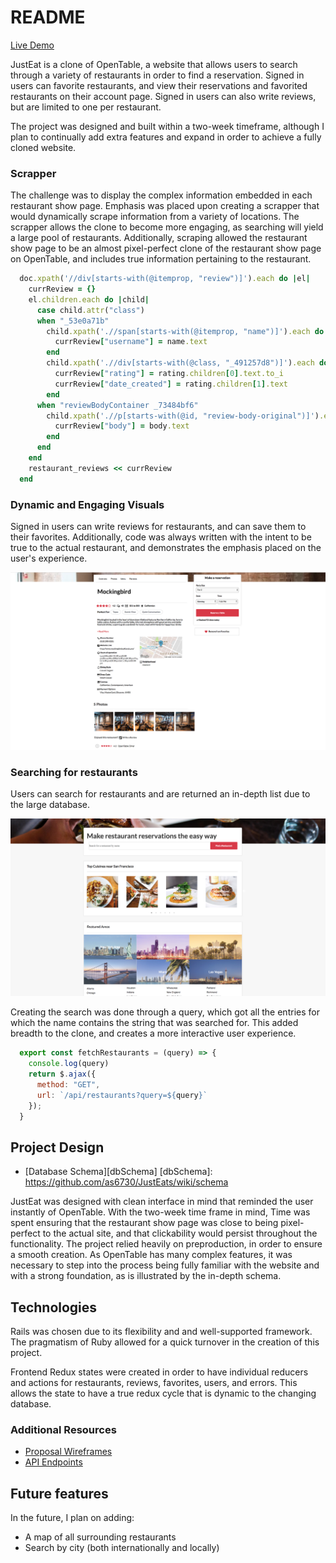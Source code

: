 # README

[Live Demo][heroku]

[heroku]: https://justeat.herokuapp.com/#/

JustEat is a clone of OpenTable, a website that allows users to search through a variety of restaurants in order to find a reservation. Signed in users can favorite restaurants, and view their reservations and favorited restaurants on their account page. Signed in users can also write reviews, but are limited to one per restaurant.

The project was designed and built within a two-week timeframe, although I plan to continually add extra features and expand in order to achieve a fully cloned website.

### Scrapper

The challenge was to display the complex information embedded in each restaurant show page. Emphasis was placed upon creating a scrapper that would dynamically scrape information from a variety of locations. The scrapper allows the clone to become more engaging, as searching will yield a large pool of restaurants. Additionally, scraping allowed the restaurant show page to be an almost pixel-perfect clone of the restaurant show page on OpenTable, and includes true information pertaining to the restaurant.  

```ruby
  doc.xpath('//div[starts-with(@itemprop, "review")]').each do |el|
    currReview = {}
    el.children.each do |child|
      case child.attr("class")
      when "_53e0a71b"
        child.xpath('.//span[starts-with(@itemprop, "name")]').each do |name|
          currReview["username"] = name.text
        end
        child.xpath('.//div[starts-with(@class, "_491257d8")]').each do |rating|
          currReview["rating"] = rating.children[0].text.to_i
          currReview["date_created"] = rating.children[1].text
        end
      when "reviewBodyContainer _73484bf6"
        child.xpath('.//p[starts-with(@id, "review-body-original")]').each do |body|
          currReview["body"] = body.text
        end
      end
    end
    restaurant_reviews << currReview
  end
```

### Dynamic and Engaging Visuals

Signed in users can write reviews for restaurants, and can save them to their favorites. Additionally, code was always written with the intent to be true to the actual restaurant, and demonstrates the emphasis placed on the user's experience. 

![restaurant_show_page](https://github.com/as6730/JustEats/blob/master/app/assets/images/screenshots/restaurant_show_page.png)

### Searching for restaurants

Users can search for restaurants and are returned an in-depth list due to the large database.

![main_page](https://github.com/as6730/JustEats/blob/master/app/assets/images/screenshots/main_page.png)

Creating the search was done through a query, which got all the entries for which the name contains the string that was searched for. This added breadth to the clone, and creates a more interactive user experience.

```js
  export const fetchRestaurants = (query) => {
    console.log(query)
    return $.ajax({
      method: "GET",
      url: `/api/restaurants?query=${query}`
    });
  }
```
## Project Design

  * [Database Schema][dbSchema]
  [dbSchema]: https://github.com/as6730/JustEats/wiki/schema

JustEat was designed with clean interface in mind that reminded the user instantly of OpenTable. With the two-week time frame in mind, Time was spent ensuring that the restaurant show page was close to being pixel-perfect to the actual site, and that clickability would persist throughout the functionality. The project relied heavily on preproduction, in order to ensure a smooth creation. As OpenTable has many complex features, it was necessary to step into the process being fully familiar with the website and with a strong foundation, as is illustrated by the in-depth schema.


## Technologies

Rails was chosen due to its flexibility and and well-supported framework. The pragmatism of Ruby allowed for a quick turnover in the creation of this project.

Frontend Redux states were created in order to have individual reducers and actions for restaurants, reviews, favorites, users, and errors. This allows the state to have a true redux cycle that is dynamic to the changing database.

### Additional Resources
  * [Proposal Wireframes][wireframes]
  * [API Endpoints][apiEndPoints]

[wireframes]: https://github.com/as6730/JustEats/wiki/wireframes
[apiEndPoints]: https://github.com/as6730/JustEats/wiki/routes

## Future features

In the future, I plan on adding:
  * A map of all surrounding restaurants
  * Search by city (both internationally and locally)
